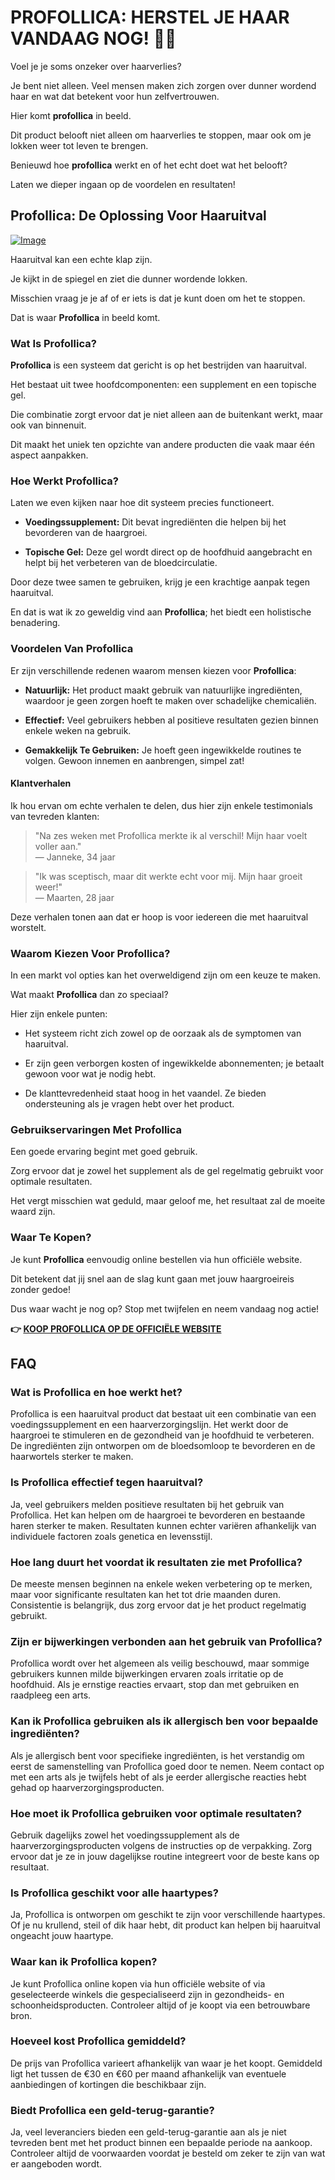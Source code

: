 # PROFOLLICA: HERSTEL JE HAAR VANDAAG NOG! 💪✨

Voel je je soms onzeker over haarverlies?  

Je bent niet alleen. Veel mensen maken zich zorgen over dunner wordend haar en wat dat betekent voor hun zelfvertrouwen.  

Hier komt **profollica** in beeld.  

Dit product belooft niet alleen om haarverlies te stoppen, maar ook om je lokken weer tot leven te brengen.  

Benieuwd hoe **profollica** werkt en of het echt doet wat het belooft?  

Laten we dieper ingaan op de voordelen en resultaten!

## Profollica: De Oplossing Voor Haaruitval

[![Image](https://www2.sellhealth.com/2/profollica_012_140x250.jpg)](https://gchaffi.com/Hjg2RTzp)

Haaruitval kan een echte klap zijn. 

Je kijkt in de spiegel en ziet die dunner wordende lokken. 

Misschien vraag je je af of er iets is dat je kunt doen om het te stoppen.

Dat is waar **Profollica** in beeld komt.

### Wat Is Profollica?

**Profollica** is een systeem dat gericht is op het bestrijden van haaruitval. 

Het bestaat uit twee hoofdcomponenten: een supplement en een topische gel. 

Die combinatie zorgt ervoor dat je niet alleen aan de buitenkant werkt, maar ook van binnenuit. 

Dit maakt het uniek ten opzichte van andere producten die vaak maar één aspect aanpakken.

### Hoe Werkt Profollica?

Laten we even kijken naar hoe dit systeem precies functioneert.

- **Voedingssupplement:** Dit bevat ingrediënten die helpen bij het bevorderen van de haargroei.
  
- **Topische Gel:** Deze gel wordt direct op de hoofdhuid aangebracht en helpt bij het verbeteren van de bloedcirculatie.

Door deze twee samen te gebruiken, krijg je een krachtige aanpak tegen haaruitval. 

En dat is wat ik zo geweldig vind aan **Profollica**; het biedt een holistische benadering.

### Voordelen Van Profollica

Er zijn verschillende redenen waarom mensen kiezen voor **Profollica**:

- **Natuurlijk:** Het product maakt gebruik van natuurlijke ingrediënten, waardoor je geen zorgen hoeft te maken over schadelijke chemicaliën.
  
- **Effectief:** Veel gebruikers hebben al positieve resultaten gezien binnen enkele weken na gebruik.
  
- **Gemakkelijk Te Gebruiken:** Je hoeft geen ingewikkelde routines te volgen. Gewoon innemen en aanbrengen, simpel zat!

#### Klantverhalen

Ik hou ervan om echte verhalen te delen, dus hier zijn enkele testimonials van tevreden klanten:

> "Na zes weken met Profollica merkte ik al verschil! Mijn haar voelt voller aan."  
> — Janneke, 34 jaar

> "Ik was sceptisch, maar dit werkte echt voor mij. Mijn haar groeit weer!"  
> — Maarten, 28 jaar

Deze verhalen tonen aan dat er hoop is voor iedereen die met haaruitval worstelt.

### Waarom Kiezen Voor Profollica?

In een markt vol opties kan het overweldigend zijn om een keuze te maken. 

Wat maakt **Profollica** dan zo speciaal? 

Hier zijn enkele punten:

- Het systeem richt zich zowel op de oorzaak als de symptomen van haaruitval.
  
- Er zijn geen verborgen kosten of ingewikkelde abonnementen; je betaalt gewoon voor wat je nodig hebt.
  
- De klanttevredenheid staat hoog in het vaandel. Ze bieden ondersteuning als je vragen hebt over het product.

### Gebruikservaringen Met Profollica

Een goede ervaring begint met goed gebruik.

Zorg ervoor dat je zowel het supplement als de gel regelmatig gebruikt voor optimale resultaten.

Het vergt misschien wat geduld, maar geloof me, het resultaat zal de moeite waard zijn.

### Waar Te Kopen?

Je kunt **Profollica** eenvoudig online bestellen via hun officiële website. 

Dit betekent dat jij snel aan de slag kunt gaan met jouw haargroeireis zonder gedoe!

Dus waar wacht je nog op? Stop met twijfelen en neem vandaag nog actie!



**👉 [KOOP PROFOLLICA OP DE OFFICIËLE WEBSITE](https://gchaffi.com/Hjg2RTzp)**

## FAQ

### Wat is Profollica en hoe werkt het?
Profollica is een haaruitval product dat bestaat uit een combinatie van een voedingssupplement en een haarverzorgingslijn. Het werkt door de haargroei te stimuleren en de gezondheid van je hoofdhuid te verbeteren. De ingrediënten zijn ontworpen om de bloedsomloop te bevorderen en de haarwortels sterker te maken.

### Is Profollica effectief tegen haaruitval?
Ja, veel gebruikers melden positieve resultaten bij het gebruik van Profollica. Het kan helpen om de haargroei te bevorderen en bestaande haren sterker te maken. Resultaten kunnen echter variëren afhankelijk van individuele factoren zoals genetica en levensstijl.

### Hoe lang duurt het voordat ik resultaten zie met Profollica?
De meeste mensen beginnen na enkele weken verbetering op te merken, maar voor significante resultaten kan het tot drie maanden duren. Consistentie is belangrijk, dus zorg ervoor dat je het product regelmatig gebruikt.

### Zijn er bijwerkingen verbonden aan het gebruik van Profollica?
Profollica wordt over het algemeen als veilig beschouwd, maar sommige gebruikers kunnen milde bijwerkingen ervaren zoals irritatie op de hoofdhuid. Als je ernstige reacties ervaart, stop dan met gebruiken en raadpleeg een arts.

### Kan ik Profollica gebruiken als ik allergisch ben voor bepaalde ingrediënten?
Als je allergisch bent voor specifieke ingrediënten, is het verstandig om eerst de samenstelling van Profollica goed door te nemen. Neem contact op met een arts als je twijfels hebt of als je eerder allergische reacties hebt gehad op haarverzorgingsproducten.

### Hoe moet ik Profollica gebruiken voor optimale resultaten?
Gebruik dagelijks zowel het voedingssupplement als de haarverzorgingsproducten volgens de instructies op de verpakking. Zorg ervoor dat je ze in jouw dagelijkse routine integreert voor de beste kans op resultaat.

### Is Profollica geschikt voor alle haartypes?
Ja, Profollica is ontworpen om geschikt te zijn voor verschillende haartypes. Of je nu krullend, steil of dik haar hebt, dit product kan helpen bij haaruitval ongeacht jouw haartype.

### Waar kan ik Profollica kopen?
Je kunt Profollica online kopen via hun officiële website of via geselecteerde winkels die gespecialiseerd zijn in gezondheids- en schoonheidsproducten. Controleer altijd of je koopt via een betrouwbare bron.

### Hoeveel kost Profollica gemiddeld?
De prijs van Profollica varieert afhankelijk van waar je het koopt. Gemiddeld ligt het tussen de €30 en €60 per maand afhankelijk van eventuele aanbiedingen of kortingen die beschikbaar zijn.

### Biedt Profollica een geld-terug-garantie?
Ja, veel leveranciers bieden een geld-terug-garantie aan als je niet tevreden bent met het product binnen een bepaalde periode na aankoop. Controleer altijd de voorwaarden voordat je besteld om zeker te zijn van wat er aangeboden wordt.